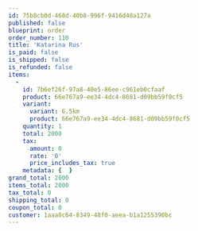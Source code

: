 ```yaml
---
id: 75b8cb0d-468d-40b8-996f-9416d48a127a
published: false
blueprint: order
order_number: 110
title: 'Katarina Rus'
is_paid: false
is_shipped: false
is_refunded: false
items:
  -
    id: 7b6ef26f-97a8-40e5-86ee-c961eb0cfaaf
    product: 66e767a9-ee34-4dc4-8681-d09bb59f0cf5
    variant:
      variant: 6.5km
      product: 66e767a9-ee34-4dc4-8681-d09bb59f0cf5
    quantity: 1
    total: 2000
    tax:
      amount: 0
      rate: '0'
      price_includes_tax: true
    metadata: {  }
grand_total: 2000
items_total: 2000
tax_total: 0
shipping_total: 0
coupon_total: 0
customer: 1aaa0c64-8349-48f0-aeea-b1a1255390bc
---
```

